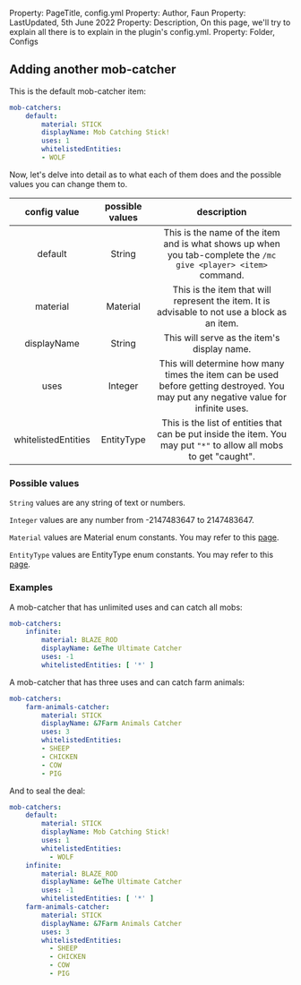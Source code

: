 Property: PageTitle, config.yml
Property: Author, Faun
Property: LastUpdated, 5th June 2022
Property: Description, On this page, we'll try to explain all there is to explain in the plugin's config.yml.
Property: Folder, Configs

## Adding another mob-catcher
This is the default mob-catcher item:
```yaml
mob-catchers:
    default:
        material: STICK
        displayName: Mob Catching Stick!
        uses: 1
        whitelistedEntities: 
        - WOLF
```
Now, let's delve into detail as to what each of them does and the possible values you can change them to.

|    config value     | possible values |                                                             description                                                             |
|:-------------------:|:---------------:|:-----------------------------------------------------------------------------------------------------------------------------------:|
|       default       |     String      |           This is the name of the item and is what shows up when you tab-complete the `/mc give <player> <item>` command.           |
|      material       |    Material     |                    This is the item that will represent the item. It is advisable to not use a block as an item.                    |
|     displayName     |     String      |                                             This will serve as the item's display name.                                             |
|        uses         |     Integer     | This will determine how many times the item can be used before getting destroyed. You may put any negative value for infinite uses. |
| whitelistedEntities |   EntityType    |         This is the list of entities that can be put inside the item. You may put `"*"` to allow all mobs to get "caught".          |

### Possible values
`String` values are any string of text or numbers.

`Integer` values are any number from -2147483647 to 2147483647.

`Material` values are Material enum constants. You may refer to this [page](https://hub.spigotmc.org/javadocs/spigot/org/bukkit/Material.html).

`EntityType` values are EntityType enum constants. You may refer to this [page](https://hub.spigotmc.org/javadocs/spigot/org/bukkit/entity/EntityType.html).

### Examples
A mob-catcher that has unlimited uses and can catch all mobs:
```yaml
mob-catchers:
    infinite:
        material: BLAZE_ROD
        displayName: &eThe Ultimate Catcher
        uses: -1
        whitelistedEntities: [ '*' ]
```
A mob-catcher that has three uses and can catch farm animals:
```yaml
mob-catchers:
    farm-animals-catcher:
        material: STICK
        displayName: &7Farm Animals Catcher
        uses: 3
        whitelistedEntities:
        - SHEEP
        - CHICKEN
        - COW
        - PIG
```
And to seal the deal:
```yaml
mob-catchers:    
    default:
        material: STICK
        displayName: Mob Catching Stick!
        uses: 1
        whitelistedEntities:
          - WOLF
    infinite:
        material: BLAZE_ROD
        displayName: &eThe Ultimate Catcher
        uses: -1
        whitelistedEntities: [ '*' ]
    farm-animals-catcher:
        material: STICK
        displayName: &7Farm Animals Catcher
        uses: 3
        whitelistedEntities:
          - SHEEP
          - CHICKEN
          - COW
          - PIG
```